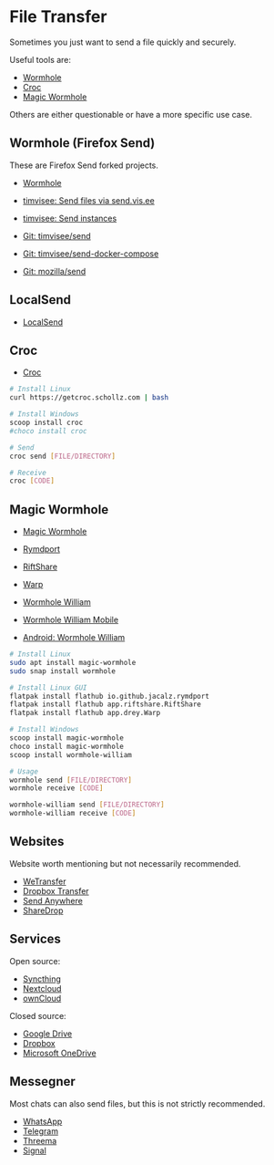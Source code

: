# File Transfer

Sometimes you just want to send a file quickly and securely.

Useful tools are:

* [Wormhole](https://wormhole.app/)
* [Croc](https://github.com/schollz/croc)
* [Magic Wormhole](https://magic-wormhole.readthedocs.io/en/latest/)

Others are either questionable or have a more specific use case.

## Wormhole (Firefox Send)

These are Firefox Send forked projects.

* [Wormhole](https://wormhole.app/)

* [timvisee: Send files via send.vis.ee](https://send.vis.ee/)
* [timvisee: Send instances](https://github.com/timvisee/send-instances/#instances)
* [Git: timvisee/send](https://gitlab.com/timvisee/send)
* [Git: timvisee/send-docker-compose](https://github.com/timvisee/send-docker-compose)
* [Git: mozilla/send](https://github.com/mozilla/send)

## LocalSend

* [LocalSend](https://github.com/localsend/localsend)

## Croc

* [Croc](https://github.com/schollz/croc)

```bash
# Install Linux
curl https://getcroc.schollz.com | bash

# Install Windows
scoop install croc
#choco install croc

# Send
croc send [FILE/DIRECTORY]

# Receive
croc [CODE]
```

## Magic Wormhole

* [Magic Wormhole](https://magic-wormhole.readthedocs.io/en/latest/)

* [Rymdport](https://flathub.org/apps/details/io.github.jacalz.rymdport)
* [RiftShare](https://flathub.org/apps/details/app.riftshare.RiftShare)
* [Warp](https://flathub.org/apps/details/app.drey.Warp)

* [Wormhole William](https://github.com/psanford/wormhole-william)
* [Wormhole William Mobile](https://github.com/psanford/wormhole-william-mobile)
* [Android: Wormhole William](https://play.google.com/store/apps/details?id=io.sanford.wormhole_william)

```bash
# Install Linux
sudo apt install magic-wormhole
sudo snap install wormhole

# Install Linux GUI
flatpak install flathub io.github.jacalz.rymdport
flatpak install flathub app.riftshare.RiftShare
flatpak install flathub app.drey.Warp

# Install Windows
scoop install magic-wormhole
choco install magic-wormhole
scoop install wormhole-william

# Usage
wormhole send [FILE/DIRECTORY]
wormhole receive [CODE]

wormhole-william send [FILE/DIRECTORY]
wormhole-william receive [CODE]
```

## Websites

Website worth mentioning but not necessarily recommended.

* [WeTransfer](https://wetransfer.com/)
* [Dropbox Transfer](https://www.dropbox.com/transfer/)
* [Send Anywhere](https://send-anywhere.com/)
* [ShareDrop](https://www.sharedrop.io/)

## Services

Open source:

* [Syncthing](https://syncthing.net/)
* [Nextcloud](https://nextcloud.com/)
* [ownCloud](https://owncloud.com/)

Closed source:

* [Google Drive](https://drive.google.com/)
* [Dropbox](https://www.dropbox.com/)
* [Microsoft OneDrive](https://onedrive.live.com/)

## Messegner

Most chats can also send files, but this is not strictly recommended.

* [WhatsApp](https://whatsapp.com/)
* [Telegram](https://telegram.org/)
* [Threema](https://threema.ch/)
* [Signal](https://signal.org/)
